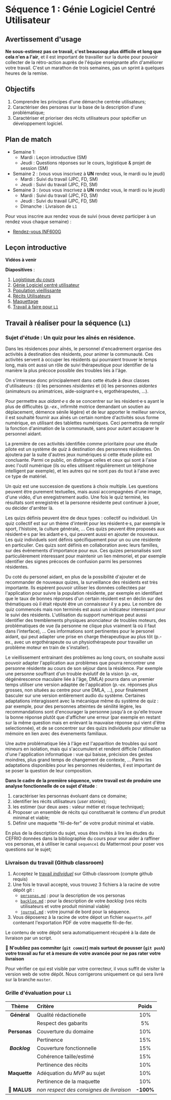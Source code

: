 # Séquence 1 : Génie Logiciel Centré Utilisateur

## Avertissement d'usage

**Ne sous-estimez pas ce travail, c'est beaucoup plus difficile et long que cela n'en a l'air**, et il est important de travailler sur la durée pour pouvoir collecter de la rétro-action auprès de l'équipe enseignante afin d'améliorer votre travail. C'est un marathon de trois semaines, pas un sprint à quelques heures de la remise.

## Objectifs

  1. Comprendre les principes d'une démarche centrée utilisateurs;
  2. Caractériser des personas sur la base de la description d'une problématique;
  3. Caractériser et prioriser des récits utilisateurs pour spécifier un développement logiciel.

## Plan de match

  - Semaine 1:
    - Mardi : Leçon introductive (SM)
    - Jeudi : Questions réponses sur le cours, logistique & projet de session (SM)
  - Semaine 2 : (vous vous inscrivez à **UN** rendez vous, le mardi ou le jeudi)
    - Mardi : Suivi du travail (JPC, FD, SM)
    - Jeudi : Suivi du travail (JPC, FD, SM)
  - Semaine 3 : (vous vous inscrivez à **UN** rendez vous, le mardi ou le jeudi)
    - Mardi : Suivi du travail (JPC, FD, SM)
    - Jeudi : Suivi du travail (JPC, FD, SM)
    - Dimanche : Livraison de `L1`

Pour vous inscrire aux rendez vous de suivi (vous devez participer à un rendez vous chaque semaine) :

  * [Rendez-vous INF600G](https://docs.google.com/spreadsheets/d/1fbgmtB2ujJCZhAnURif73yWEBcU0rx7rAV2k5WqPmB8/edit?usp=sharing)

## Leçon introductive

**Vidéos à venir**

**Diapositives** : 

1. [Logistique du cours](./seq1/Seq1_Part0.pdf)
2. [Génie Logiciel centré utilisateur](./seq1/Seq1_Part1.pdf)
3. [Population vieillissante](./seq1/Seq1_Part2.pdf)
4. [Récits Utilisateurs](./seq1/Seq1_Part3.pdf)
5. [Maquettage](./seq1/Seq1_Part4.pdf)
6. [Travail à faire pour `L1`](./seq1/Seq1_Part5.pdf)

## Travail à réaliser pour la séquence (`L1`)

### Sujet d'étude : Un quiz pour les aînés en résidence.

Dans les résidences pour aînés, le personnel d'encadrement organise des activités à destination des résidents, pour animer la communauté. Ces activités servent à occuper les résidents qui pourraient trouver le temps long, mais ont aussi un rôle de suivi thérapeutique pour identifier de la manière la plus précoce possible des troubles liés à l'âge.

On s'interesse donc principalement  dans cette étude à deux classes d'utilisateurs : (i) les personnes _résidentes_ et (ii) les personnes _aidantes_ (animateurs ou animatrices, aide-soignant·e·s, ergothérapeutes, ...).

Pour permettre aux _aidant·e·s_ de se concentrer sur les résident·e·s ayant le plus de difficultés (_p.-ex._, infirmité motrice demandant un soutien au déplacement, démence sénile légère) et de leur apporter le meilleur service, il est souhaité fournir aux aînés un certain nombre d'activités sous forme numérique, en utilisant des tablettes numériques. Ceci permettra de remplir la fonction d'animation de la communauté, sans pour autant accaparer le personnel aidant.

La première de ces activités identifiée comme prioritaire pour une étude pilote est un système de _quiz_ à destination des personnes résidentes. On ajoutera par la suite d'autres jeux numériques si cette étude pilote est concluante. Parmi ce public, on distingue celles et ceux qui sont à l'aise avec l'outil numérique (ils ou elles utilisent régulièrement un téléphone intelligent par exemple), et les autres qui ne sont pas du tout à l'aise avec ce type de matériel.

Un quiz est une succession de questions à choix multiple. Les questions peuvent être purement textuelles, mais aussi accompagnées d'une image, d'une vidéo, d'un enregistrement audio. Une fois le quiz terminé, les résultats sont enregistrés et la personne résidente peut continuer à jouer, ou décider d'arrêter là.

Les quizs définis peuvent être de deux types : collectif ou individuel. Un quiz collectif est sur un thème d'interêt pour les résident·e·s, par exemple le sport, l'histoire, la culture générale, ... Ces quizs peuvent être proposés aux résident·e·s par les aidant·e·s, qui peuvent aussi en ajouter de nouveaux. Les quiz individuels sont définis spécifiquement pour un ou une résidente en particulier. Ces quizs sont définis en collaboration avec leurs familles, sur des événements d'importance pour eux. Ces quizes personalisés sont particulièrement interessant pour maintenir un lien mémoriel, et par exemple identifier des signes précoces de confusion parmi les personnes résidentes.

Du coté du personel aidant, en plus de la possibilité d'ajouter et de recommander de nouveaux quizes, la surveillance des résidents est très importante. Ils espèrent pouvoir utiliser les données collectées par l'application pour suivre la population résidente, par exemple en identifiant que le taux de bonnes réponses d'un certain résident est en déclin sur des thématiques où il était réputé être un connaisseur il y a peu.  Le nombre de quiz commencés mais non terminés est aussi un indicateur interessant pour le suivi des résidents. L'utilisation du support numérique peut aussi identifier des tremblements physiques anonciateur de troubles moteurs, des problématiques de vue (la personne ne clique plus vraiment là où il faut dans l'interface), ... Ces informations sont pertinentes pour le personel aidant, qui peut adapter une prise en charge thérapeutique au plus tôt (p.-ex., avec un ergothérapeute ou un physiothérapeute pour travailler un problème moteur en train de s'installer).

Le vieillissement entrainant des problèmes au long cours, on souhaite aussi pouvoir adapter l'application aux problèmes que pourra rencontrer une personne résidente au cours de son séjour dans la résidence. Par exemple une personne souffrant d'un trouble évolutif de la vision  (_p.-ex_, dégénérescence maculaire liée à l'âge, DMLA) pourra dans un premier temps utiliser une version adaptée de l'application (_p.-ex._ réponses plus grosses, non situées au centre pour une DMLA, ...), pour finalement basculer sur une version entièrement audio du système. Certaines adaptations interagissent avec la mécanique même du système de quiz : par exemple, pour des personnes atteintes de sénilité légère, les recommandations sont d'encourager la personne jusqu'à ce qu'elle trouve la bonne réponse plutôt que d'afficher une erreur (par exemple en restant sur la même question mais en enlevant la mauvaise réponse qui vient d'être selectionnée), et de se concentrer sur des quizs individuels pour stimuler sa mémoire en lien avec des évenements familiaux.

Une autre problématique liée à l'âge est l'apparition de troubles qui sont mineurs en isolation, mais qui s'accumulent et rendent difficile l'utilisation d'une l'application informatique : vue qui baisse, précision des gestes moindres, plus grand temps de changement de contexte, ... Parmi les adaptations disponibles pour les personnes résidentes, il est important de se poser la question de leur composition.

**Dans le cadre de la première séquence, votre travail est de produire une analyse fonctionnelle de ce sujet d'étude** :

  1. caractériser les personnas évoluant dans ce domaine;
  2. identifier les récits utilisateurs (_user stories_);
  3. les estimer (sur deux axes : valeur métier et risque technique);
  4. Proposer un ensemble de récits qui constituerait le contenu d'un produit minimal et viable;
  5. Définir une maquette "fil-de-fer" de votre produit minimal et viable.

En plus de la description du sujet, vous êtes invités à lire les études du CEFRIO données dans la bibliographie du cours pour vour aider à raffiner vos personas, et à utiliser le canal `sequence1` du Mattermost pour poser vos questions sur le sujet;


### Livraison du travail (Github classroom)

1. Acceptez le [travail _individuel_](https://classroom.github.com/a/495ka2yV) sur Github classroom (compte github requis)
2. Une fois le travail accepté, vous trouvez 3 fichiers à la racine de votre dépôt git :
   * [`personas.md`](../examples/gabarits/sequence_1/personas.md) : pour la description de vos personas
   * [`backlog.md`](../examples/gabarits/sequence_1/backlog.md) : pour la description de votre _backlog_ (vos récits utilisateurs et votre produit minimal viable)
   * [`journal.md`](../examples/gabarits/sequence_1/journal.md) : votre journal de bord pour la séquence.
3. Vous déposerez à la racine de votre dépot un fichier `maquette.pdf` contenant l'exportation PDF de votre maquette fil-de-fer.

Le contenu de votre dépôt sera automatiquement récupéré à la date de livraison par un script.

:rotating_light: **N'oubliez pas commiter (`git commit`) mais surtout de pousser (`git push`) votre travail au fur et à mesure de votre avancée pour ne pas rater votre livraison**

Pour vérifier ce qui est visible par votre correcteur, il vous suffit de visiter la version web de votre dépôt. Nous corrigerons uniquement ce qui sera livré sur la branche `master`.

### Grille d'évaluation pour `L1`

| Thème         | Critère                      | Poids |
| :---:         | :---                         | :---: |
| **Général**   | Qualité rédactionelle        | 10%   |
|               | Respect des gabarits         | 5%    |
| **Personas**  | Couverture du domaine        | 10%   |
|               | Pertinence                   | 15%   |
| **_Backlog_** | Couverture fonctionnelle     | 15%   |
|               | Cohérence taille/estimé      | 15%   |
|               | Pertinence des récits        | 10%   |
| **Maquette**  | Adéquation du _MVP_ au sujet | 10%   |
|               | Pertinence de la maquette    | 10%   |
| :rotating_light: **MALUS**     | _non respect des consignes de livraison_ | **-100%** |
